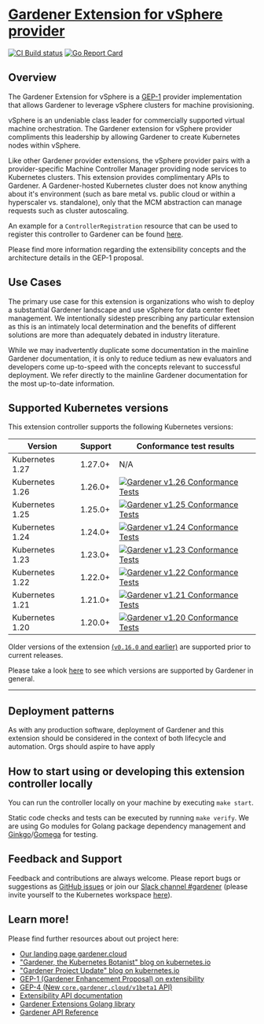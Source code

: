 # [Gardener Extension for vSphere provider](https://gardener.cloud)

[![CI Build status](https://concourse.ci.gardener.cloud/api/v1/teams/gardener/pipelines/gardener-extension-provider-vsphere-main/jobs/main-head-update-job/badge)](https://concourse.ci.gardener.cloud/teams/gardener/pipelines/gardener-extension-provider-vsphere-main/jobs/main-head-update-job)
[![Go Report Card](https://goreportcard.com/badge/github.com/gardener/gardener-extension-provider-vsphere)](https://goreportcard.com/report/github.com/gardener/gardener-extension-provider-vsphere)

## Overview 
The Gardener Extension for vSphere is a [GEP-1](https://github.com/gardener/gardener/blob/master/docs/proposals/01-extensibility.md) provider implementation that allows Gardener to leverage vSphere clusters for machine provisioning. 

vSphere is an undeniable class leader for commercially supported virtual machine orchestration. The Gardener extension for vSphere provider compliments this leadership by allowing Gardener to create Kubernetes nodes within vSphere.  

Like other Gardener provider extensions, the vSphere provider pairs with a provider-specific Machine Controller Manager providing node services to Kubernetes clusters. This extension provides complimentary APIs to Gardener. A Gardener-hosted Kubernetes
cluster does not know anything about it's environment (such as bare metal vs. public cloud or within a hyperscaler vs. standalone), only that the MCM abstraction can manage requests such as cluster autoscaling. 

An example for a `ControllerRegistration` resource that can be used to register this controller to Gardener can be found [here](example/controller-registration.yaml).

Please find more information regarding the extensibility concepts and the architecture details in the GEP-1 proposal. 

## Use Cases
The primary use case for this extension is organizations who wish to deploy a substantial Gardener landscape and use vSphere for data center fleet management. We intentionally sidestep prescribing any particular extension as this is
an intimately local determination and the benefits of different solutions are more than adequately debated in industry literature.

While we may inadvertently duplicate some documentation in the mainline Gardener documentation, it is only to reduce tedium as new evaluators and developers come up-to-speed with the concepts relevant to successful deployment.
We refer directly to the mainline Gardener documentation for the most up-to-date information. 

## Supported Kubernetes versions

This extension controller supports the following Kubernetes versions:

| Version         | Support | Conformance test results                                                                                                                                                                                                   |
|-----------------|---------|----------------------------------------------------------------------------------------------------------------------------------------------------------------------------------------------------------------------------|
| Kubernetes 1.27 | 1.27.0+ | N/A                                                                                                                                                                                                                        |
| Kubernetes 1.26 | 1.26.0+ | [![Gardener v1.26 Conformance Tests](https://testgrid.k8s.io/q/summary/conformance-gardener/Gardener,%20v1.26%20vSphere/tests_status?style=svg)](https://testgrid.k8s.io/conformance-gardener#Gardener,%20v1.26%20vSphere) |
| Kubernetes 1.25 | 1.25.0+ | [![Gardener v1.25 Conformance Tests](https://testgrid.k8s.io/q/summary/conformance-gardener/Gardener,%20v1.25%20vSphere/tests_status?style=svg)](https://testgrid.k8s.io/conformance-gardener#Gardener,%20v1.25%20vSphere)         |
| Kubernetes 1.24 | 1.24.0+ | [![Gardener v1.24 Conformance Tests](https://testgrid.k8s.io/q/summary/conformance-gardener/Gardener,%20v1.24%20vSphere/tests_status?style=svg)](https://testgrid.k8s.io/conformance-gardener#Gardener,%20v1.24%20vSphere)         |
| Kubernetes 1.23 | 1.23.0+ | [![Gardener v1.23 Conformance Tests](https://testgrid.k8s.io/q/summary/conformance-gardener/Gardener,%20v1.23%20vSphere/tests_status?style=svg)](https://testgrid.k8s.io/conformance-gardener#Gardener,%20v1.23%20vSphere)         |
| Kubernetes 1.22 | 1.22.0+ | [![Gardener v1.22 Conformance Tests](https://testgrid.k8s.io/q/summary/conformance-gardener/Gardener,%20v1.22%20vSphere/tests_status?style=svg)](https://testgrid.k8s.io/conformance-gardener#Gardener,%20v1.22%20vSphere)         |
| Kubernetes 1.21 | 1.21.0+ | [![Gardener v1.21 Conformance Tests](https://testgrid.k8s.io/q/summary/conformance-gardener/Gardener,%20v1.21%20vSphere/tests_status?style=svg)](https://testgrid.k8s.io/conformance-gardener#Gardener,%20v1.21%20vSphere)         |
| Kubernetes 1.20 | 1.20.0+ | [![Gardener v1.20 Conformance Tests](https://testgrid.k8s.io/q/summary/conformance-gardener/Gardener,%20v1.20%20vSphere/tests_status?style=svg)](https://testgrid.k8s.io/conformance-gardener#Gardener,%20v1.20%20vSphere)         |

Older versions of the extension [(`v0.16.0` and earlier)](https://github.com/gardener/gardener-extension-provider-vsphere/releases/tag/v0.16.0) are supported prior to current releases.

Please take a look [here](https://github.com/gardener/gardener/blob/master/docs/usage/supported_k8s_versions.md) to see which versions are supported by Gardener in general.

----
## Deployment patterns
As with any production software, deployment of Gardener and this extension should be considered in the context of both lifecycle and automation. Orgs should aspire to have apply 

## How to start using or developing this extension controller locally

You can run the controller locally on your machine by executing `make start`.

Static code checks and tests can be executed by running `make verify`. We are using Go modules for Golang package dependency management and [Ginkgo](https://github.com/onsi/ginkgo)/[Gomega](https://github.com/onsi/gomega) for testing.

## Feedback and Support

Feedback and contributions are always welcome. Please report bugs or suggestions as [GitHub issues](https://github.com/gardener/gardener-extension-provider-vsphere/issues) or join our [Slack channel #gardener](https://kubernetes.slack.com/messages/gardener) (please invite yourself to the Kubernetes workspace [here](http://slack.k8s.io)).

## Learn more!

Please find further resources about out project here:

* [Our landing page gardener.cloud](https://gardener.cloud/)
* ["Gardener, the Kubernetes Botanist" blog on kubernetes.io](https://kubernetes.io/blog/2018/05/17/gardener/)
* ["Gardener Project Update" blog on kubernetes.io](https://kubernetes.io/blog/2019/12/02/gardener-project-update/)
* [GEP-1 (Gardener Enhancement Proposal) on extensibility](https://github.com/gardener/gardener/blob/master/docs/proposals/01-extensibility.md)
* [GEP-4 (New `core.gardener.cloud/v1beta1` API)](https://github.com/gardener/gardener/blob/master/docs/proposals/04-new-core-gardener-cloud-apis.md)
* [Extensibility API documentation](https://github.com/gardener/gardener/tree/master/docs/extensions)
* [Gardener Extensions Golang library](https://godoc.org/github.com/gardener/gardener/extensions/pkg)
* [Gardener API Reference](https://gardener.cloud/api-reference/)
